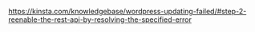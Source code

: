 https://kinsta.com/knowledgebase/wordpress-updating-failed/#step-2-reenable-the-rest-api-by-resolving-the-specified-error

